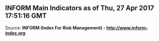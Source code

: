 ## INFORM Main Indicators as of Thu, 27 Apr 2017 17:51:16 GMT

Source: **INFORM (Index For Risk Management) - http://www.inform-index.org**